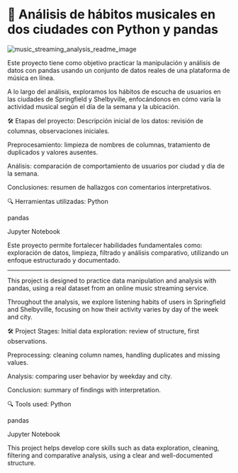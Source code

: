 # 🧠 Análisis de hábitos musicales en dos ciudades con Python y pandas
![music_streaming_analysis_readme_image](https://github.com/user-attachments/assets/125f9d1f-bc7e-4f43-8624-b156fb462e74)

Este proyecto tiene como objetivo practicar la manipulación y análisis de datos con pandas usando un conjunto de datos reales de una plataforma de música en línea.

A lo largo del análisis, exploramos los hábitos de escucha de usuarios en las ciudades de Springfield y Shelbyville, enfocándonos en cómo varía la actividad musical según el día de la semana y la ubicación.

🛠️ Etapas del proyecto:
Descripción inicial de los datos: revisión de columnas, observaciones iniciales.

Preprocesamiento: limpieza de nombres de columnas, tratamiento de duplicados y valores ausentes.

Análisis: comparación de comportamiento de usuarios por ciudad y día de la semana.

Conclusiones: resumen de hallazgos con comentarios interpretativos.

🔍 Herramientas utilizadas:
Python

pandas

Jupyter Notebook

Este proyecto permite fortalecer habilidades fundamentales como: exploración de datos, limpieza, filtrado y análisis comparativo, utilizando un enfoque estructurado y documentado.

---

This project is designed to practice data manipulation and analysis with pandas, using a real dataset from an online music streaming service.

Throughout the analysis, we explore listening habits of users in Springfield and Shelbyville, focusing on how their activity varies by day of the week and city.

🛠️ Project Stages:
Initial data exploration: review of structure, first observations.

Preprocessing: cleaning column names, handling duplicates and missing values.

Analysis: comparing user behavior by weekday and city.

Conclusion: summary of findings with interpretation.

🔍 Tools used:
Python

pandas

Jupyter Notebook

This project helps develop core skills such as data exploration, cleaning, filtering and comparative analysis, using a clear and well-documented structure.

